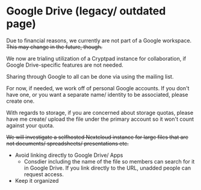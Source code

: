 # Google Drive (legacy/ outdated page)

Due to financial reasons, we currently are not part of a Google workspace. ~~This may change in the future, though.~~

We now are trialing utilization of a Cryptpad instance for collaboration, if Google Drive-specific features are not needed.

Sharing through Google to all can be done via using the mailing list.

For now, if needed, we work off of personal Google accounts. If you don't have one, or you want a separate name/ identity to be associated, please create one.

With regards to storage, if you are concerned about storage quotas, please have me create/ upload the file under the primary account so it won't count against your quota.

~~We will investigate a selfhosted Nextcloud instance for large files that are not documents/ spreadsheets/ presentations etc.~~

- Avoid linking directly to Google Drive/ Apps
  - Consdier including the name of the file so members can search for it in Google Drive. If you link directly to the URL, unadded people can request access.
- Keep it organized
